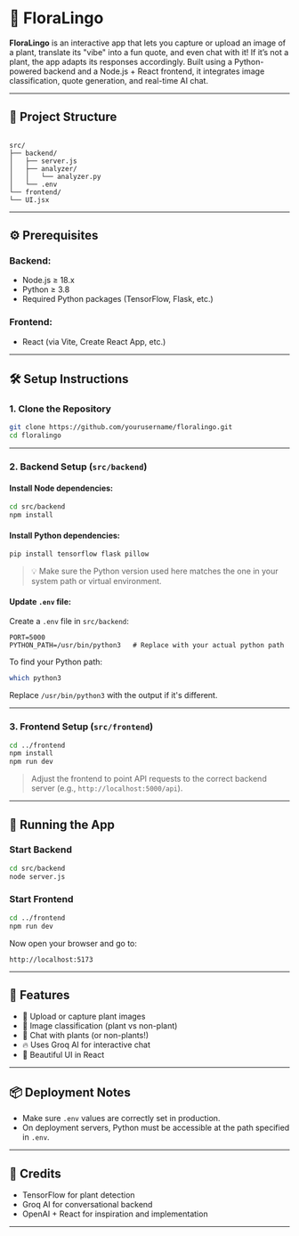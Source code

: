 


# 🌿 FloraLingo

**FloraLingo** is an interactive app that lets you capture or upload an image of a plant, translate its "vibe" into a fun quote, and even chat with it! If it’s not a plant, the app adapts its responses accordingly. Built using a Python-powered backend and a Node.js + React frontend, it integrates image classification, quote generation, and real-time AI chat.

---

## 📁 Project Structure

```

src/
├── backend/
│   ├── server.js
│   ├── analyzer/
│   │   └── analyzer.py
│   └── .env
└── frontend/
└── UI.jsx

````

---

## ⚙️ Prerequisites

### Backend:
- Node.js ≥ 18.x
- Python ≥ 3.8
- Required Python packages (TensorFlow, Flask, etc.)

### Frontend:
- React (via Vite, Create React App, etc.)

---

## 🛠️ Setup Instructions

### 1. Clone the Repository

```bash
git clone https://github.com/yourusername/floralingo.git
cd floralingo
````

---

### 2. Backend Setup (`src/backend`)

#### Install Node dependencies:

```bash
cd src/backend
npm install
```

#### Install Python dependencies:

```bash
pip install tensorflow flask pillow
```

> 💡 Make sure the Python version used here matches the one in your system path or virtual environment.

#### Update `.env` file:

Create a `.env` file in `src/backend`:

```env
PORT=5000
PYTHON_PATH=/usr/bin/python3   # Replace with your actual python path
```

To find your Python path:

```bash
which python3
```

Replace `/usr/bin/python3` with the output if it's different.

---

### 3. Frontend Setup (`src/frontend`)

```bash
cd ../frontend
npm install
npm run dev
```

> Adjust the frontend to point API requests to the correct backend server (e.g., `http://localhost:5000/api`).

---

## 🚀 Running the App

### Start Backend

```bash
cd src/backend
node server.js
```

### Start Frontend

```bash
cd ../frontend
npm run dev
```

Now open your browser and go to:

```
http://localhost:5173
```

---

## 📸 Features

* 🌱 Upload or capture plant images
* 🤖 Image classification (plant vs non-plant)
* 💬 Chat with plants (or non-plants!)
* 🔥 Uses Groq AI for interactive chat
* 🎨 Beautiful UI in React

---

## 📦 Deployment Notes

* Make sure `.env` values are correctly set in production.
* On deployment servers, Python must be accessible at the path specified in `.env`.

---

## 🙏 Credits

* TensorFlow for plant detection
* Groq AI for conversational backend
* OpenAI + React for inspiration and implementation

---


